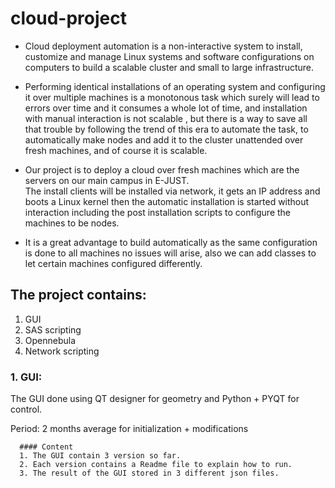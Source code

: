 # cloud-project

+ Cloud deployment automation is a non-interactive system to install, customize and
manage Linux systems and software configurations on computers to build a scalable
cluster and small to large infrastructure.<br>

+ Performing identical installations of an operating system and configuring it
over multiple machines is a monotonous task which surely will lead to errors over
time and it consumes a whole lot of time, and installation with manual interaction
is not scalable , but there is a way to save all that trouble by following the trend of
this era to automate the task, to automatically make nodes and add it to the cluster
unattended over fresh machines, and of course it is scalable.<br>

+ Our project is to deploy a cloud over fresh machines which are the servers
on our main campus in E-JUST. <br>
The install clients will be installed via network, it
gets an IP address and boots a Linux kernel then the automatic installation is started
without interaction including the post installation scripts to configure the machines
to be nodes.<br>
+ It is a great advantage to build automatically as the same configuration
is done to all machines no issues will arise, also we can add classes to let certain
machines configured differently. <br>

## The project contains:
1. GUI
2. SAS scripting
3. Opennebula
4. Network scripting

### 1. GUI:

   The GUI done using QT designer for geometry and Python + PYQT for control. 

   Period: 2 months average for initialization + modifications

      #### Content
      1. The GUI contain 3 version so far.
      2. Each version contains a Readme file to explain how to run.
      3. The result of the GUI stored in 3 different json files. 

